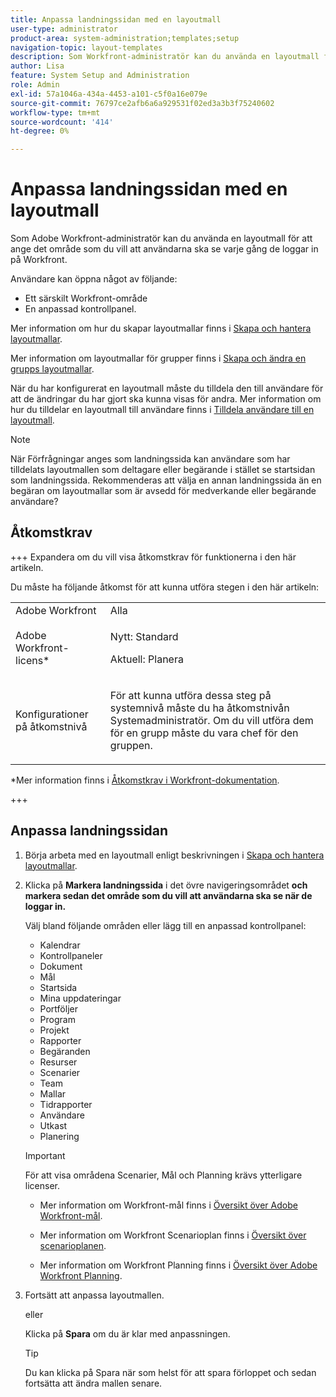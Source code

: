 ```yaml
---
title: Anpassa landningssidan med en layoutmall
user-type: administrator
product-area: system-administration;templates;setup
navigation-topic: layout-templates
description: Som Workfront-administratör kan du använda en layoutmall för att ange det område som du vill att användarna ska se varje gång de loggar in på Workfront.
author: Lisa
feature: System Setup and Administration
role: Admin
exl-id: 57a1046a-434a-4453-a101-c5f0a16e079e
source-git-commit: 76797ce2afb6a6a929531f02ed3a3b3f75240602
workflow-type: tm+mt
source-wordcount: '414'
ht-degree: 0%

---
```


# Anpassa landningssidan med en layoutmall

Som Adobe Workfront-administratör kan du använda en layoutmall för att ange det område som du vill att användarna ska se varje gång de loggar in på Workfront.

Användare kan öppna något av följande:

* Ett särskilt Workfront-område
* En anpassad kontrollpanel.

Mer information om hur du skapar layoutmallar finns i [Skapa och hantera layoutmallar](../use-layout-templates/create-and-manage-layout-templates.md).

Mer information om layoutmallar för grupper finns i [Skapa och ändra en grupps layoutmallar](../../../administration-and-setup/manage-groups/work-with-group-objects/create-and-modify-a-groups-layout-templates.md).

När du har konfigurerat en layoutmall måste du tilldela den till användare för att de ändringar du har gjort ska kunna visas för andra. Mer information om hur du tilldelar en layoutmall till användare finns i [Tilldela användare till en layoutmall](../use-layout-templates/assign-users-to-layout-template.md).

>[!NOTE]
>
>När Förfrågningar anges som landningssida kan användare som har tilldelats layoutmallen som deltagare eller begärande i stället se startsidan som landningssida. Rekommenderas att välja en annan landningssida än en begäran om layoutmallar som är avsedd för medverkande eller begärande användare?

## Åtkomstkrav

+++ Expandera om du vill visa åtkomstkrav för funktionerna i den här artikeln.

Du måste ha följande åtkomst för att kunna utföra stegen i den här artikeln:

<table style="table-layout:auto"> 
 <col> 
 <col> 
 <tbody> 
  <tr> 
   <td role="rowheader">Adobe Workfront</td> 
   <td>Alla</td> 
  </tr> 
  <tr> 
   <td role="rowheader">Adobe Workfront-licens*</td> 
   <td><p>Nytt: Standard</p>
  <p> Aktuell: Planera</p>
   </td> 
  </tr> 
  <tr> 
   <td role="rowheader">Konfigurationer på åtkomstnivå</td> 
   <td> <p>För att kunna utföra dessa steg på systemnivå måste du ha åtkomstnivån Systemadministratör.
Om du vill utföra dem för en grupp måste du vara chef för den gruppen.</p> </td> 
  </tr> 
 </tbody> 
</table>

*Mer information finns i [Åtkomstkrav i Workfront-dokumentation](/help/quicksilver/administration-and-setup/add-users/access-levels-and-object-permissions/access-level-requirements-in-documentation.md).

+++

## Anpassa landningssidan

1. Börja arbeta med en layoutmall enligt beskrivningen i [Skapa och hantera layoutmallar](../../../administration-and-setup/customize-workfront/use-layout-templates/create-and-manage-layout-templates.md).
1. Klicka på **Markera landningssida** i det övre navigeringsområdet **och markera sedan det område som du vill att användarna ska se när de loggar in.**

   Välj bland följande områden eller lägg till en anpassad kontrollpanel:

   * Kalendrar
   * Kontrollpaneler
   * Dokument
   * Mål
   * Startsida
   * Mina uppdateringar
   * Portföljer
   * Program
   * Projekt
   * Rapporter
   * Begäranden
   * Resurser
   * Scenarier
   * Team
   * Mallar
   * Tidrapporter
   * Användare
   * Utkast
   * Planering

   >[!IMPORTANT]
   >
   >För att visa områdena Scenarier, Mål och Planning krävs ytterligare licenser.
   >
   >* Mer information om Workfront-mål finns i [Översikt över Adobe Workfront-mål](../../../workfront-goals/goal-management/wf-goals-overview.md).
   >
   >* Mer information om Workfront Scenarioplan finns i [Översikt över scenarioplanen](../../../scenario-planner/scenario-planner-overview.md).
   >
   >* Mer information om Workfront Planning finns i [Översikt över Adobe Workfront Planning](/help/quicksilver/planning/general/planning-overview.md).

1. Fortsätt att anpassa layoutmallen.

   eller

   Klicka på **Spara** om du är klar med anpassningen.

   >[!TIP]
   >
   >Du kan klicka på Spara när som helst för att spara förloppet och sedan fortsätta att ändra mallen senare.
